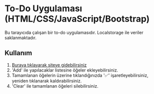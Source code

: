 # To-Do Uygulaması (HTML/CSS/JavaScript/Bootstrap)

Bu tarayıcıda çalışan bir to-do uygulamasıdır. Localstorage ile veriler saklanmaktadır.

## Kullanım

1. [Buraya tıklayarak siteye gidebilirsiniz](https://fbturan.github.io/ToDoList/to_do.html)
2. 'Add' ile yapılacaklar listesine öğeler ekleyebilirsiniz.
3. Tamamlanan öğelerin üzerine tıklandığınızda '✅' işaretleyebilirsiniz, yeniden tıklanarak kaldırabilirsiniz.
4. 'Clear' ile tamamlanan öğeleri silebilirsiniz.
